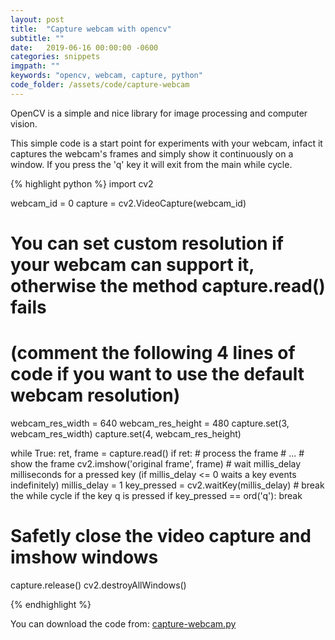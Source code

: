 ```yaml
---
layout: post
title:  "Capture webcam with opencv"
subtitle: ""
date:   2019-06-16 00:00:00 -0600
categories: snippets
imgpath: ""
keywords: "opencv, webcam, capture, python"
code_folder: /assets/code/capture-webcam
---
```


OpenCV is a simple and nice library for image processing and computer vision.


This simple code is a start point for experiments with your webcam, infact it captures the webcam's frames and simply show it continuously on a window. If you press the 'q' key it will exit from the main while cycle.

{% highlight python %}
import cv2

webcam_id = 0
capture = cv2.VideoCapture(webcam_id)
# You can set custom resolution if your webcam can support it, otherwise the method capture.read() fails
# (comment the following 4 lines of code if you want to use the default webcam resolution)
webcam_res_width = 640
webcam_res_height = 480
capture.set(3, webcam_res_width)
capture.set(4, webcam_res_height)

while True:
  ret, frame = capture.read()
  if ret:
    # process the frame
    # ...
    # show the frame
    cv2.imshow('original frame', frame)
    # wait millis_delay milliseconds for a pressed key (if millis_delay <= 0 waits a key events indefinitely)
    millis_delay = 1
    key_pressed = cv2.waitKey(millis_delay)
    # break the while cycle if the key q is pressed
    if key_pressed == ord('q'):
      break

# Safetly close the video capture and imshow windows
capture.release()
cv2.destroyAllWindows()

{% endhighlight %}

You can download the code from: [capture-webcam.py]({{page.code_folder}}/capture-webcam.py)